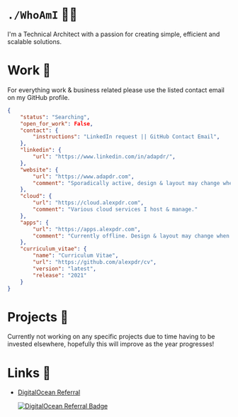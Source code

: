 # `./WhoAmI` 👨🏼‍
I'm a Technical Architect with a passion for creating simple, efficient and scalable solutions.


# Work 💼
For everything work & business related please use the listed contact email on my GitHub profile. 
```json
{
    "status": "Searching",
    "open_for_work": False,
    "contact": {
        "instructions": "LinkedIn request || GitHub Contact Email",
    },
    "linkedin": {
        "url": "https://www.linkedin.com/in/adapdr/",
    },
    "website": {
        "url": "https://www.adapdr.com",
        "comment": "Sporadically active, design & layout may change when I feel like it."
    },
    "cloud": {
        "url": "https://cloud.alexpdr.com",
        "comment": "Various cloud services I host & manage."
    },
    "apps": {
        "url": "https://apps.alexpdr.com",
        "comment": "Currently offline. Design & layout may change when I feel like it."
    },
    "curriculum_vitae": {
        "name": "Curriculum Vitae",
        "url": "https://github.com/alexpdr/cv",
        "version": "latest",
        "release": "2021"
    }
}
```

# Projects 🚀
Currently not working on any specific projects due to time having to be invested elsewhere,
hopefully this will improve as the year progresses!

# Links 🔗

- [DigitalOcean Referral](https://m.do.co/c/b9b1114c454f)

    <a href="https://www.digitalocean.com/?refcode=b9b1114c454f&utm_campaign=Referral_Invite&utm_medium=Referral_Program&utm_source=badge"><img src="https://web-platforms.sfo2.digitaloceanspaces.com/WWW/Badge%202.svg" alt="DigitalOcean Referral Badge" /></a>
